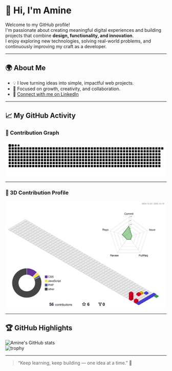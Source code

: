 # 👋 Hi, I'm Amine  

Welcome to my GitHub profile!  
I'm passionate about creating meaningful digital experiences and building projects that combine **design, functionality, and innovation**.  
I enjoy exploring new technologies, solving real-world problems, and continuously improving my craft as a developer.

---

## 🌍 About Me

- 💡 I love turning ideas into simple, impactful web projects.  
- 🎯 Focused on growth, creativity, and collaboration.  
- 💼 [Connect with me on LinkedIn](https://www.linkedin.com/in/mohamed-amine-souini-a74816314/)

---

## 📈 My GitHub Activity

### 🐍 Contribution Graph  
![snake](https://raw.githubusercontent.com/Aminesouini12356/Aminesouini12356/refs/heads/output/dist/snake.svg)

---

### 🧊 3D Contribution Profile  
![3D Profile](https://raw.githubusercontent.com/Aminesouini12356/Aminesouini12356/refs/heads/output/profile-3d-contrib/profile-gitblock.svg)

---

## 🏆 GitHub Highlights  

![Amine's GitHub stats](https://github-readme-stats.vercel.app/api?username=Aminesouini12356&show_icons=true&theme=radical)  
![trophy](https://github-profile-trophy.vercel.app/?username=Aminesouini12356&theme=radical&row=1&column=5)

---

> “Keep learning, keep building — one idea at a time.” 🚀

